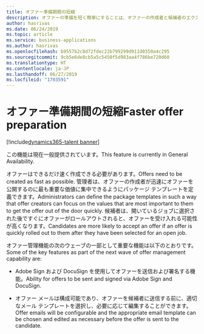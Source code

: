 ```yaml
---
title: オファー準備期間の短縮
description: オファーの準備を短く簡単にすることは、オファーの作成者と候補者のエクスペリエンスを理想的にするのに重要であり、オファーが受け入れられる可能性が高くなります。
author: hasrivas
ms.date: 06/24/2019
ms.topic: article
ms.service: business-applications
ms.author: hasrivas
ms.openlocfilehash: b9557b2c8d72fdec22b799299d911d0350a4c295
ms.sourcegitcommit: 9cb5e6de8cb5a5c5450f5d983aa4f786be720d60
ms.translationtype: HT
ms.contentlocale: ja-JP
ms.lasthandoff: 06/27/2019
ms.locfileid: "1703591"
---
```

#  <a name="faster-offer-preparation"></a><span data-ttu-id="098e3-103">オファー準備期間の短縮</span><span class="sxs-lookup"><span data-stu-id="098e3-103">Faster offer preparation</span></span>
[!include[dynamics365-talent banner](../../includes/dynamics365-talent.md)]

<span data-ttu-id="098e3-104">この機能は現在一般提供されています。</span><span class="sxs-lookup"><span data-stu-id="098e3-104">This feature is currently in General Availability.</span></span>

<span data-ttu-id="098e3-105">オファーはできるだけ速く作成できる必要があります。</span><span class="sxs-lookup"><span data-stu-id="098e3-105">Offers need to be created as fast as possible.</span></span> <span data-ttu-id="098e3-106">管理者は、オファーの作成者が迅速にオファーを公開するのに最も重要な価値に集中できるようにパッケージ テンプレートを定義できます。</span><span class="sxs-lookup"><span data-stu-id="098e3-106">Administrators can define the package templates in such a way that offer creators can focus on the values that are most important to them to get the offer out of the door quickly.</span></span> <span data-ttu-id="098e3-107">候補者は、開いているジョブに選択された後ですぐにオファーがロールアウトされると、オファーを受け入れる可能性が高くなります。</span><span class="sxs-lookup"><span data-stu-id="098e3-107">Candidates are more likely to accept an offer if an offer is quickly rolled out to them after they have been selected for an open job.</span></span> 

<span data-ttu-id="098e3-108">オファー管理機能の次のウェーブの一部として重要な機能は以下のとおりです。</span><span class="sxs-lookup"><span data-stu-id="098e3-108">Some of the key features as part of the next wave of offer management capability are:</span></span>

-   <span data-ttu-id="098e3-109">Adobe Sign および DocuSign を使用してオファーを送信および署名する機能。</span><span class="sxs-lookup"><span data-stu-id="098e3-109">Ability for offers to be sent and signed via Adobe Sign and DocuSign.</span></span>

-   <span data-ttu-id="098e3-110">オファー メールは構成可能であり、オファーを候補者に送信する前に、適切なメール テンプレートを選択し、必要に応じて編集することができます。</span><span class="sxs-lookup"><span data-stu-id="098e3-110">Offer emails will be configurable and the appropriate email template can be chosen and edited as necessary before the offer is sent to the candidate.</span></span>
